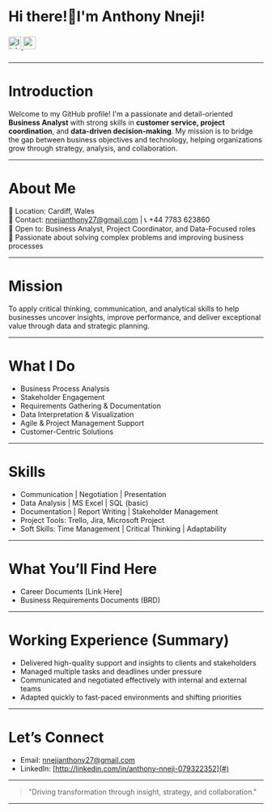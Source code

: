 <h1 align="left">Hi there!👋I'm Anthony Nneji!</h1>

###

<div align="left">
</div>

###

<div align="left">
  <a href="http://linkedin.com/in/anthony-nneji-079322352" target="_blank">
    <img src="https://img.shields.io/static/v1?message=LinkedIn&logo=linkedin&label=Connect&color=0077B5&logoColor=white&labelColor=&style=for-the-badge" height="25" alt="linkedin logo"  />
  </a>
  <a href="nnejianthony27@gmail.com" target="_blank">
    <img src="https://img.shields.io/static/v1?message=Gmail&logo=gmail&label=Mail&color=D14836&logoColor=white&labelColor=&style=for-the-badge" height="25" alt="gmail logo"  />
  </a>
</div>

###
---
# Introduction

Welcome to my GitHub profile! I'm a passionate and detail-oriented **Business Analyst** with strong skills in **customer service, project coordination**, and **data-driven decision-making**. My mission is to bridge the gap between business objectives and technology, helping organizations grow through strategy, analysis, and collaboration.

---

# About Me

🔹 Location: Cardiff, Wales  
🔹 Contact: nnejianthony27@gmail.com | 📞 +44 7783 623860  
🔹 Open to: Business Analyst, Project Coordinator, and Data-Focused roles  
🔹 Passionate about solving complex problems and improving business processes

---

# Mission

To apply critical thinking, communication, and analytical skills to help businesses uncover insights, improve performance, and deliver exceptional value through data and strategic planning.

---

# What I Do

- Business Process Analysis  
- Stakeholder Engagement  
- Requirements Gathering & Documentation  
- Data Interpretation & Visualization  
- Agile & Project Management Support  
- Customer-Centric Solutions

---

# Skills

- Communication | Negotiation | Presentation  
- Data Analysis | MS Excel | SQL (basic)  
- Documentation | Report Writing | Stakeholder Management  
- Project Tools: Trello, Jira, Microsoft Project  
- Soft Skills: Time Management | Critical Thinking | Adaptability

---

# What You’ll Find Here

- Career Documents [Link Here]
- Business Requirements Documents (BRD)  


---

# Working Experience (Summary)

- Delivered high-quality support and insights to clients and stakeholders  
- Managed multiple tasks and deadlines under pressure  
- Communicated and negotiated effectively with internal and external teams  
- Adapted quickly to fast-paced environments and shifting priorities  

---

# Let’s Connect

-  Email: nnejianthony27@gmail.com  
-  LinkedIn: [http://linkedin.com/in/anthony-nneji-079322352](#)

---

> "Driving transformation through insight, strategy, and collaboration."  

---
<!--
**scampercares/scampercares** is a ✨ _special_ ✨ repository because its `README.md` (this file) appears on your GitHub profile.

Here are some ideas to get you started:

- 🔭 I’m currently working on ...
- 🌱 I’m currently learning ...
- 👯 I’m looking to collaborate on ...
- 🤔 I’m looking for help with ...
- 💬 Ask me about ...
- 📫 How to reach me: ...
- 😄 Pronouns: ...
- ⚡ Fun fact: ...
-->
